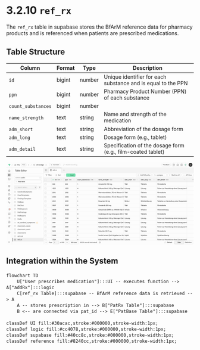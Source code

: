 # 3.2.10 `ref_rx`

The `ref_rx` table in supabase stores the BfArM reference data for pharmacy products and is referenced when patients are prescribed medications.

## Table Structure

| Column            | Format  | Type   | Description                                                               |
|-------------------|---------|--------|---------------------------------------------------------------------------|
| `id`              | bigint  | number | Unique identifier for each substance and is equal to the PPN              |
| `ppn`             | bigint  | number | Pharmacy Product Number (PPN) of each substance                           |
| `count_substances`| bigint  | number |                                                                           |
| `name_strength`   | text    | string | Name and strength of the medication                                       |
| `adm_short`       | text    | string | Abbreviation of the dosage form                                           |
| `adm_long`        | text    | string | Dosage form (e.g., tablet)                                                |
| `adm_detail`      | text    | string | Specification of the dosage form (e.g., film-coated tablet)               |

![](./Images/3_2_10_ref_rx_supabase.png)


## Integration within the System

```mermaid
flowchart TD
    U["User prescribes medication"]:::UI -- executes function --> A["addRx"]:::logic
    C[ref_rx Table]:::supabase -- BfArM reference data is retrieved --> A  
    A -- stores prescription in --> B["PatRx Table"]:::supabase
    B <-- are connected via pat_id --> E["PatBase Table"]:::supabase

classDef UI fill:#30acac,stroke:#000000,stroke-width:1px;
classDef logic fill:#cc4078,stroke:#000000,stroke-width:1px;
classDef supabase fill:#40cc8c,stroke:#000000,stroke-width:1px;
classDef reference fill:#8240cc,stroke:#000000,stroke-width:1px;
```